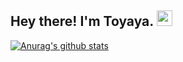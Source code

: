 <h2> Hey there! I'm Toyaya. <img src="https://github.com/souvikguria98/souvikguria98/blob/master/Hi.gif" width="25"></h2>


[![Anurag's github stats](https://github-readme-stats.vercel.app/api?username=Toyaya&show_icons=true&theme=dracula)](https://github.com/anuraghazra/github-readme-stats)

